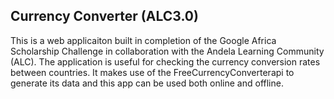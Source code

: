 ## Currency Converter (ALC3.0)

  This is a web applicaiton built in completion of the Google Africa Scholarship Challenge in collaboration with the Andela Learning Community (ALC). The application  is useful for checking the currency conversion rates between countries. It makes use of the FreeCurrencyConverterapi to generate its data and this app can be used both online and offline.
